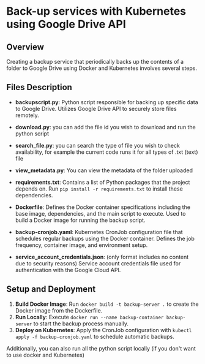 # Back-up services with Kubernetes using Google Drive API

## Overview
Creating a backup service that periodically backs up the contents of a folder to Google Drive using Docker and Kubernetes involves several steps.

## Files Description

- **backupscript.py**: Python script responsible for backing up specific data to Google Drive. Utilizes Google Drive API to securely store files remotely.
  
- **download.py**: you can add the file id you wish to download and run the python script
  
- **search_file.py**: you can search the type of file you wish to check availability, for example the current code runs it for all types of .txt (text) file
- **view_metadata.py**: You can view the metadata of the folder uploaded

- **requirements.txt**: Contains a list of Python packages that the project depends on. Run `pip install -r requirements.txt` to install these dependencies.

- **Dockerfile**: Defines the Docker container specifications including the base image, dependencies, and the main script to execute. Used to build a Docker image for running the backup script.

- **backup-cronjob.yaml**: Kubernetes CronJob configuration file that schedules regular backups using the Docker container. Defines the job frequency, container image, and environment setup.

- **service_account_credentials.json**: (only format includes no content due to security reasons) Service account credentials file used for authentication with the Google Cloud API.

## Setup and Deployment

1. **Build Docker Image**: Run `docker build -t backup-server .` to create the Docker image from the Dockerfile.
2. **Run Locally**: Execute `docker run --name backup-container backup-server` to start the backup process manually.
3. **Deploy on Kubernetes**: Apply the CronJob configuration with `kubectl apply -f backup-cronjob.yaml` to schedule automatic backups.


Additionally, you can also run all the python script locally (if you don't want to use docker and Kubernetes)


